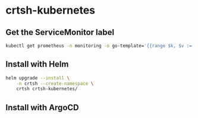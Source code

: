 # crtsh-kubernetes

## Get the ServiceMonitor label

```bash
kubectl get prometheus -n monitoring -o go-template='{{range $k, $v := (index .items 0).spec.serviceMonitorSelector.matchLabels}}{{$k}}: {{$v}}{{end}}'
```

## Install with Helm

```bash
helm upgrade --install \
    -n crtsh --create-namespace \
    crtsh crtsh-kubernetes/ 
```

## Install with ArgoCD

```bash
```